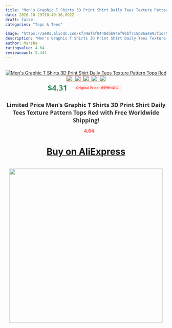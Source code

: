 ```yaml
---
title: "Men's Graphic T Shirts 3D Print Shirt Daily Tees Texture Pattern Tops Red"
date: 2020-10-29T10:40:36.892Z
draft: false
categories: "Tops & Tees"

image: "https://ae01.alicdn.com/kf/Hafaf0440d5b94ef9bbf715b86a4e93f1o/Men-s-Graphic-T-Shirts-3D-Print-Shirt-Daily-Tees-Texture-Pattern-Tops-Red.jpg"
description: "Men's Graphic T Shirts 3D Print Shirt Daily Tees Texture Pattern Tops Red"
author: Marsha
ratingvalue: 4.64
reviewcount: 2.444
---
```

<br>
<div style="text-align: center;">
<a href="https://s.click.aliexpress.com/e/_A3KwU5" target="_blank" rel="nofollow noopener noreferrer"><img alt="Men's Graphic T Shirts 3D Print Shirt Daily Tees Texture Pattern Tops Red" class="magnifier-image" src="https://ae01.alicdn.com/kf/Hafaf0440d5b94ef9bbf715b86a4e93f1o/Men-s-Graphic-T-Shirts-3D-Print-Shirt-Daily-Tees-Texture-Pattern-Tops-Red.jpg_640x640.jpg">
<br>
<img style="border:1px solid salmon" src="https://ae01.alicdn.com/kf/Hafaf0440d5b94ef9bbf715b86a4e93f1o/Men-s-Graphic-T-Shirts-3D-Print-Shirt-Daily-Tees-Texture-Pattern-Tops-Red.jpg_120x120.jpg">&nbsp;&nbsp;<img style="border:1px solid salmon" src="https://ae01.alicdn.com/kf/Hfd54738b37e94f9aaaba8adc791e287aK/Men-s-Graphic-T-Shirts-3D-Print-Shirt-Daily-Tees-Texture-Pattern-Tops-Red.jpg_120x120.jpg">&nbsp;&nbsp;<img style="border:1px solid salmon" src="_120x120.jpg">&nbsp;&nbsp;<img style="border:1px solid salmon" src="_120x120.jpg">&nbsp;&nbsp;<img style="border:1px solid salmon" src="_120x120.jpg"></a></div><br0>
<div style="text-align: center;"><span style="background-color: white; border: 0px; box-sizing: border-box; color: seagreen; display: inline-block; font-family: &quot;open sans&quot; , &quot;arial&quot; , &quot;helvetica&quot; , sans-serif , &quot;heiti&quot;; font-size: 24px; font-stretch: inherit; font-weight: 700; line-height: inherit; margin: 0px 10px 0px 0px; padding: 0px; vertical-align: middle;">$4.31 </span>
<span style="background: rgb(255 , 241 , 241); border-radius: 3px; border: 0px; box-sizing: border-box; color: #ff4747; display: inline-block; font-family: inherit; font-size: 12px; font-stretch: inherit; font-style: inherit; font-variant: inherit; font-weight: 600; line-height: inherit; margin: 0px; padding: 2px 5px; transform: scale(0.9); vertical-align: middle;">Original Price : <b style="text-decoration: line-through;">$7.19 </b> 40%&nbsp;&nbsp;</span></div>
<h1 style="color: #333333; display: inline-block; font-family: &quot;open sans&quot; , &quot;arial&quot; , &quot;helvetica&quot; , sans-serif , &quot;heiti&quot;; font-size: 18px; font-stretch: inherit; font-weight: 700; text-align: center;">Limited Price Men's Graphic T Shirts 3D Print Shirt Daily Tees Texture Pattern Tops Red with Free Worldwide Shipping!</h1>
<div style="color: #ff4747; text-align: center;">
<img src="https://4.bp.blogspot.com/-M0ZcTcb-5uY/XleCXlxnR4I/AAAAAAAAAEc/OrjgMkXV1oMQFaCRZj5HQwOCBcu3w1FegCPcBGAYYCw/s1600/star.png" style="height: 15px;">&nbsp;<b>4.64</b></div>
<div class="button_cont" align="center"><a class="buynow_a" href="https://s.click.aliexpress.com/e/_A3KwU5" target="_blank" rel="nofollow noopener noreferrer"><H1>Buy on AliExpress</H1></a></div><br>
<div class="separator" style="clear: both; text-align: center;">
<img src="https://lh3.googleusercontent.com/-pTy5HemUv9M/XlePHvY0dAI/AAAAAAAAAE4/0nX5iRUoIWY8eMW9Dpxeirr157OZliDIgCLcBGAsYHQ/s1600/badge.gif" width="480">
</div>
